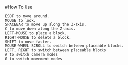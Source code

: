 
#How To Use

	ESDF to move around.
	MOUSE to look.
	SPACEBAR to move up along the Z-axis.
	C to move down along the Z-axis.
	LEFT-MOUSE to place a block.
	RIGHT-MOUSE to delete a block.
	SHIFT to move faster.
	MOUSE-WHEEL SCROLL to switch between placeable blocks.
	LEFT, RIGHT to switch between placeable blocks
	A to switch camera modes
	G to switch movement modes
